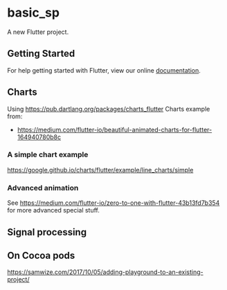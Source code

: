 # basic_sp

A new Flutter project.

## Getting Started

For help getting started with Flutter, view our online
[documentation](https://flutter.io/).

## Charts
Using https://pub.dartlang.org/packages/charts_flutter
Charts example from:
* https://medium.com/flutter-io/beautiful-animated-charts-for-flutter-164940780b8c

### A simple chart example
https://google.github.io/charts/flutter/example/line_charts/simple

### Advanced animation
See https://medium.com/flutter-io/zero-to-one-with-flutter-43b13fd7b354 for more advanced special stuff.

## Signal processing


## On Cocoa pods
https://samwize.com/2017/10/05/adding-playground-to-an-existing-project/